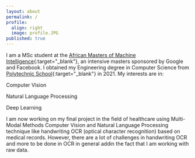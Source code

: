 ```yaml
---
layout: about
permalink: /
profile:
  align: right
  image: profile.JPG
published: true
---
```


I am a MSc student at the [African Masters of Machine Intelligence](thttps://aimsammi.org/){:target="_blank"}, an intensive masters sponsored by Google and Facebook. I obtained my Engineering degree in Computer Science from [Polytechnic School](https://esp.sn/){:target="_blank"} in 2021. My interests are in:

  Computer Vision 

  Natural Language Processing

  Deep Learning 

 I am now working on my final project in the field of healthcare using Multi-Modal Methods Computer Vision and Natural Language Processing technique like handwriting OCR (optical character recognition) based on medical records. However, there are a lot of challenges in handwriting OCR and more to be done in OCR in general addin the fact that I am working with raw data.

